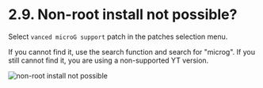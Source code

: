 # 2.9. Non-root install not possible?

Select `vanced microG support` patch in the patches selection menu. 

If you cannot find it, use the search function and search for "microg". If you still cannot find it, you are using a non-supported YT version.

![non-root install not possible](https://github.com/SodaWithoutSparkles/revanced-troubleshooting-guide/blob/main/troubleshoot/02-manager/09.jpg?raw=true)
